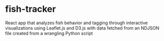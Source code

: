 # fish-tracker
React app that analyzes fish behavior and tagging through interactive visualizations using Leaflet.js and D3.js with data fetched from an NDJSON file created from a wrangling Python script
